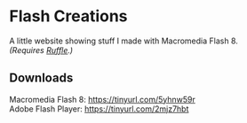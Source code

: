 # Flash Creations
A little website showing stuff I made with Macromedia Flash 8. <br>
*(Requires [Ruffle](https://ruffle.rs).)*

## Downloads
Macromedia Flash 8: https://tinyurl.com/5yhnw59r <br>
Adobe Flash Player: https://tinyurl.com/2mjz7hbt